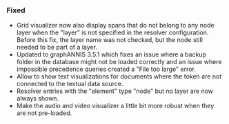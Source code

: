 ### Fixed

- Grid visualizer now also display spans that do not belong to any node layer
  when the "layer" is not specified in the resolver configuration. Before this
  fix, the layer name was not checked, but the node still needed to be part of a
  layer.
- Updated to graphANNIS 3.5.1 which fixes an issue where a backup folder in the
  database might not be loaded correctly and an issue where impossible precedence 
  queries created a "File too large" error.
- Allow to show text visualizations for documents where the token are not
  connected to the textual data source.
- Resolver entries with the "element" type "node" but no layer are now always 
  shown.
- Make the audio and video visualizer a little bit more robust when they are not 
  pre-loaded.
